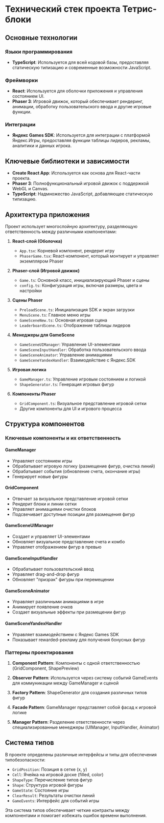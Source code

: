 # Технический стек проекта Тетрис-блоки

## Основные технологии

### Языки программирования
- **TypeScript**: Используется для всей кодовой базы, предоставляя статическую типизацию и современные возможности JavaScript.

### Фреймворки
- **React**: Используется для оболочки приложения и управления состоянием UI.
- **Phaser 3**: Игровой движок, который обеспечивает рендеринг, анимации, обработку пользовательского ввода и другие игровые функции.

### Интеграции
- **Яндекс Games SDK**: Используется для интеграции с платформой Яндекс.Игры, предоставляя функции таблицы лидеров, рекламы, аналитики и данных игрока.

## Ключевые библиотеки и зависимости

- **Create React App**: Используется как основа для React-части проекта.
- **Phaser 3**: Полнофункциональный игровой движок с поддержкой WebGL и Canvas.
- **TypeScript**: Надмножество JavaScript, добавляющее статическую типизацию.

## Архитектура приложения

Проект использует многослойную архитектуру, разделяющую ответственность между различными компонентами:

1. **React-слой (Оболочка)**
   - `App.tsx`: Корневой компонент, рендерит игру
   - `PhaserGame.tsx`: React-компонент, который монтирует и управляет экземпляром Phaser

2. **Phaser-слой (Игровой движок)**
   - `Game.ts`: Основной класс, инициализирующий Phaser и сцены
   - `config.ts`: Конфигурация игры, включая размеры, цвета и настройки

3. **Сцены Phaser**
   - `PreloadScene.ts`: Инициализация SDK и экран загрузки
   - `MenuScene.ts`: Главное меню игры
   - `GameSceneNew.ts`: Основная игровая сцена
   - `LeaderboardScene.ts`: Отображение таблицы лидеров

4. **Менеджеры для GameScene**
   - `GameSceneUIManager`: Управление UI-элементами
   - `GameSceneInputHandler`: Обработка пользовательского ввода
   - `GameSceneAnimator`: Управление анимациями
   - `GameSceneYandexHandler`: Взаимодействие с Яндекс.SDK

5. **Игровая логика**
   - `GameManager.ts`: Управление игровым состоянием и логикой
   - `ShapeGenerator.ts`: Генерация игровых фигур

6. **Компоненты Phaser**
   - `GridComponent.ts`: Визуальное представление игровой сетки
   - Другие компоненты для UI и игрового процесса

## Структура компонентов

### Ключевые компоненты и их ответственность

#### GameManager
- Управляет состоянием игры
- Обрабатывает игровую логику (размещение фигур, очистка линий)
- Обрабатывает события (обновление счета, окончание игры)
- Генерирует новые фигуры

#### GridComponent
- Отвечает за визуальное представление игровой сетки
- Рендерит блоки и линии сетки
- Управляет анимациями очистки блоков
- Подсвечивает доступные позиции для размещения фигур

#### GameSceneUIManager
- Создает и управляет UI-элементами
- Обновляет визуальное представление счета и комбо
- Управляет отображением фигур в превью

#### GameSceneInputHandler
- Обрабатывает пользовательский ввод
- Управляет drag-and-drop фигур
- Обновляет "призрак" фигуры при перемещении

#### GameSceneAnimator
- Управляет различными анимациями в игре
- Анимирует появление очков
- Создает визуальные эффекты при размещении фигур

#### GameSceneYandexHandler
- Управляет взаимодействием с Яндекс Games SDK
- Показывает rewarded-рекламу для получения бонусных фигур

### Паттерны проектирования

1. **Component Pattern**: Компоненты с одной ответственностью (GridComponent, ShapePreview)

2. **Observer Pattern**: Используется через систему событий GameEvents для коммуникации между GameManager и сценой

3. **Factory Pattern**: ShapeGenerator для создания различных типов фигур

4. **Facade Pattern**: GameManager представляет собой фасад к игровой логике

5. **Manager Pattern**: Разделение ответственности через специализированные менеджеры (UIManager, InputHandler, Animator)

## Система типов

В проекте определены различные интерфейсы и типы для обеспечения типобезопасности:

- `GridPosition`: Позиция в сетке (x, y)
- `Cell`: Ячейка на игровой доске (filled, color)
- `ShapeType`: Перечисление типов фигур
- `Shape`: Структура игровой фигуры
- `GameState`: Состояние игры
- `ClearResult`: Результаты очистки линий
- `GameEvents`: Интерфейс для событий игры

Эта система типов обеспечивает четкие контракты между компонентами и помогает избежать ошибок времени выполнения.